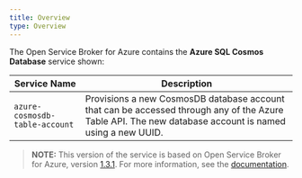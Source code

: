 ```yaml
---
title: Overview
type: Overview
---
```


The Open Service Broker for Azure contains the **Azure SQL Cosmos Database** service shown:

| Service Name | Description |
|--------------|-------------|
| `azure-cosmosdb-table-account` | Provisions a new CosmosDB database account that can be accessed through any of the Azure Table API. The new database account is named using a new UUID. |

>**NOTE:** This version of the service is based on Open Service Broker for Azure, version [1.3.1](https://github.com/Azure/open-service-broker-azure/releases).
For more information, see the [documentation](https://github.com/Azure/open-service-broker-azure/blob/v1.3.1/docs/modules/cosmosdb.md).
